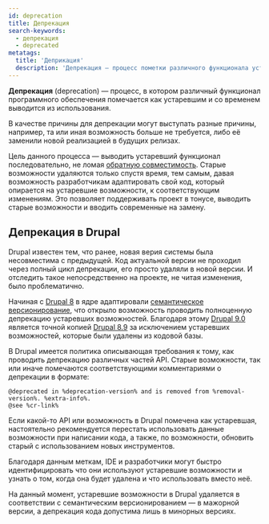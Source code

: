 ```yaml
---
id: deprecation
title: Депрекация
search-keywords:
  - депрекация
  - deprecated
metatags:
  title: 'Деприкация'
  description: 'Депрекация — процесс пометки различного функционала устаревшим.'
---
```


**Депрекация** (deprecation) — процесс, в котором различный функционал программного обеспечения помечается как устаревшим и со временем выводится из использования.

В качестве причины для депрекации могут выступать разные причины, например, та или иная возможность больше не требуется, либо её заменили новой реализацией в будущих релизах.

Цель данного процесса — выводить устаревший функционал последовательно, не ломая [обратную совместимость](backward-compatibility.md). Старые возможности удаляются только спустя время, тем самым, давая возможность разработчикам адаптировать свой код, который опирается на устаревшие возможности, к соответствующим изменениям. Это позволяет поддерживать проект в тонусе, выводить старые возможности и вводить современные на замену.

## Депрекация в Drupal

Drupal известен тем, что ранее, новая верия системы была несовместима с предыдущей. Код актуальной версии не проходил через полный цикл депрекации, его просто удаляли в новой версии. И отследить такое непосредственно на проекте, не читая изменения, было проблематично.
 
Начиная с [Drupal 8](drupal/8/drupal-8.md) в ядре адаптировали [семантическое версионирование](semver.md), что открыло возможность проводить полноценную депрекацию устаревших возможностей. Благодаря этому [Drupal 9.0](drupal/9/releases/release-9.0.0.md) является точной копией [Drupal 8.9](drupal/8/releases/release-8.9.0.md) за исключением устаревших возможностей, которые были удалены из кодовой базы.

В Drupal имеется политика описывающая требования к тому, как проводить депрекацию различных частей API. Старые возможности, так или иначе помечаются соответствующими комментариями о депрекации в формате:

```
@deprecated in %deprecation-version% and is removed from %removal-version%. %extra-info%.
@see %cr-link%
```

Если какой-то API или возможность в Drupal помечена как устаревшая, настоятельно рекомендуется перестать использовать данные возможности при написании кода, а также, по возможности, обновить старый с использованием новых инструментов.

Благодаря данным меткам, IDE и разработчики могут быстро идентифицировать что они используют устаревшие возможности и узнать о том, когда она будет удалена и что использовать вместо неё.

На данный момент, устаревшие возможности в Drupal удаляется в соответствии с семантическим версионированием — в мажорной версии, а депрекация кода допустима лишь в минорных версиях.
